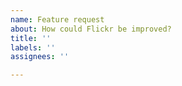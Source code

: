 ```yaml
---
name: Feature request
about: How could Flickr be improved?
title: ''
labels: ''
assignees: ''

---
```



